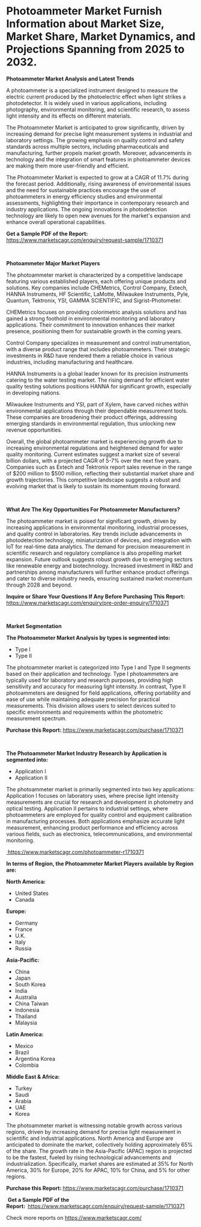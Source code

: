 <p><h1>Photoammeter Market Furnish Information about Market Size, Market Share, Market Dynamics, and Projections Spanning from 2025 to 2032.</h1></p><p><strong>Photoammeter Market Analysis and Latest Trends</strong></p>
<p><p>A photoammeter is a specialized instrument designed to measure the electric current produced by the photoelectric effect when light strikes a photodetector. It is widely used in various applications, including photography, environmental monitoring, and scientific research, to assess light intensity and its effects on different materials. </p><p>The Photoammeter Market is anticipated to grow significantly, driven by increasing demand for precise light measurement systems in industrial and laboratory settings. The growing emphasis on quality control and safety standards across multiple sectors, including pharmaceuticals and manufacturing, further propels market growth. Moreover, advancements in technology and the integration of smart features in photoammeter devices are making them more user-friendly and efficient.</p><p>The Photoammeter Market is expected to grow at a CAGR of 11.7% during the forecast period. Additionally, rising awareness of environmental issues and the need for sustainable practices encourage the use of photoammeters in energy efficiency studies and environmental assessments, highlighting their importance in contemporary research and industry applications. The ongoing innovations in photodetection technology are likely to open new avenues for the market's expansion and enhance overall operational capabilities.</p></p>
<p><strong>Get a Sample PDF of the Report:&nbsp;</strong> <a href="https://www.marketscagr.com/enquiry/request-sample/1710371?utm_campaign=3456&utm_medium=2&utm_source=Github&utm_content=ia&utm_term=27032025&utm_id=photoammeter">https://www.marketscagr.com/enquiry/request-sample/1710371</a></p>
<p>&nbsp;</p>
<p><strong>Photoammeter Major Market Players</strong></p>
<p><p>The photoammeter market is characterized by a competitive landscape featuring various established players, each offering unique products and solutions. Key companies include CHEMetrics, Control Company, Extech, HANNA Instruments, HF Scientific, LaMotte, Milwaukee Instruments, Pyle, Quantum, Tektronix, YSI, GAMMA SCIENTIFIC, and Sigrist-Photometer.</p><p>CHEMetrics focuses on providing colorimetric analysis solutions and has gained a strong foothold in environmental monitoring and laboratory applications. Their commitment to innovation enhances their market presence, positioning them for sustainable growth in the coming years.</p><p>Control Company specializes in measurement and control instrumentation, with a diverse product range that includes photoammeters. Their strategic investments in R&D have rendered them a reliable choice in various industries, including manufacturing and healthcare.</p><p>HANNA Instruments is a global leader known for its precision instruments catering to the water testing market. The rising demand for efficient water quality testing solutions positions HANNA for significant growth, especially in developing nations.</p><p>Milwaukee Instruments and YSI, part of Xylem, have carved niches within environmental applications through their dependable measurement tools. These companies are broadening their product offerings, addressing emerging standards in environmental regulation, thus unlocking new revenue opportunities.</p><p>Overall, the global photoammeter market is experiencing growth due to increasing environmental regulations and heightened demand for water quality monitoring. Current estimates suggest a market size of several billion dollars, with a projected CAGR of 5-7% over the next five years. Companies such as Extech and Tektronix report sales revenue in the range of $200 million to $500 million, reflecting their substantial market share and growth trajectories. This competitive landscape suggests a robust and evolving market that is likely to sustain its momentum moving forward.</p></p>
<p>&nbsp;</p>
<p><strong>What Are The Key Opportunities For Photoammeter Manufacturers?</strong></p>
<p><p>The photoammeter market is poised for significant growth, driven by increasing applications in environmental monitoring, industrial processes, and quality control in laboratories. Key trends include advancements in photodetection technology, miniaturization of devices, and integration with IoT for real-time data analytics. The demand for precision measurement in scientific research and regulatory compliance is also propelling market expansion. Future outlook suggests robust growth due to emerging sectors like renewable energy and biotechnology. Increased investment in R&D and partnerships among manufacturers will further enhance product offerings and cater to diverse industry needs, ensuring sustained market momentum through 2028 and beyond.</p></p>
<p><strong>Inquire or Share Your Questions If Any Before Purchasing This Report:</strong> <a href="https://www.marketscagr.com/enquiry/pre-order-enquiry/1710371?utm_campaign=3456&utm_medium=2&utm_source=Github&utm_content=ia&utm_term=27032025&utm_id=photoammeter">https://www.marketscagr.com/enquiry/pre-order-enquiry/1710371</a></p>
<p>&nbsp;</p>
<p><strong>Market Segmentation</strong></p>
<p><strong>The Photoammeter Market Analysis by types is segmented into:</strong></p>
<p><ul><li>Type I</li><li>Type II</li></ul></p>
<p><p>The photoammeter market is categorized into Type I and Type II segments based on their application and technology. Type I photoammeters are typically used for laboratory and research purposes, providing high sensitivity and accuracy for measuring light intensity. In contrast, Type II photoammeters are designed for field applications, offering portability and ease of use while maintaining adequate precision for practical measurements. This division allows users to select devices suited to specific environments and requirements within the photometric measurement spectrum.</p></p>
<p><strong>Purchase this Report:&nbsp;</strong><a href="https://www.marketscagr.com/purchase/1710371?utm_campaign=3456&utm_medium=2&utm_source=Github&utm_content=ia&utm_term=27032025&utm_id=photoammeter">https://www.marketscagr.com/purchase/1710371</a></p>
<p>&nbsp;</p>
<p><strong>The Photoammeter Market Industry Research by Application is segmented into:</strong></p>
<p><ul><li>Application I</li><li>Application II</li></ul></p>
<p><p>The photoammeter market is primarily segmented into two key applications: Application I focuses on laboratory uses, where precise light intensity measurements are crucial for research and development in photometry and optical testing. Application II pertains to industrial settings, where photoammeters are employed for quality control and equipment calibration in manufacturing processes. Both applications emphasize accurate light measurement, enhancing product performance and efficiency across various fields, such as electronics, telecommunications, and environmental monitoring.</p></p>
<p><a href="https://www.marketscagr.com/photoammeter-r1710371?utm_campaign=3456&utm_medium=2&utm_source=Github&utm_content=ia&utm_term=27032025&utm_id=photoammeter">&nbsp;https://www.marketscagr.com/photoammeter-r1710371</a></p>
<p><strong>In terms of Region, the Photoammeter Market Players available by Region are:</strong></p>
<p>
    <p> <strong> North America: </strong>
        <ul>
            <li>United States</li>
            <li>Canada</li>
        </ul>
        </p> 
    <p> <strong> Europe: </strong>
        <ul>
            <li>Germany</li>
            <li>France</li>
            <li>U.K.</li>
            <li>Italy</li>
            <li>Russia</li>
        </ul>
        </p> 
    <p> <strong> Asia-Pacific: </strong>
        <ul>
            <li>China</li>
            <li>Japan</li>
            <li>South Korea</li>
            <li>India</li>
            <li>Australia</li>
            <li>China Taiwan</li>
            <li>Indonesia</li>
            <li>Thailand</li>
            <li>Malaysia</li>
        </ul>
        </p> 
    <p> <strong> Latin America: </strong>
        <ul>
            <li>Mexico</li>
            <li>Brazil</li>
            <li>Argentina Korea</li>
            <li>Colombia</li>
        </ul>
        </p> 
    <p> <strong> Middle East & Africa: </strong>
        <ul>
            <li>Turkey</li>
            <li>Saudi</li>
            <li>Arabia</li>
            <li>UAE</li>
            <li>Korea</li>
        </ul>
    </p>
    </p>
<p><p>The photoammeter market is witnessing notable growth across various regions, driven by increasing demand for precise light measurement in scientific and industrial applications. North America and Europe are anticipated to dominate the market, collectively holding approximately 65% of the share. The growth rate in the Asia-Pacific (APAC) region is projected to be the fastest, fueled by rising technological advancements and industrialization. Specifically, market shares are estimated at 35% for North America, 30% for Europe, 20% for APAC, 10% for China, and 5% for other regions.</p></p>
<p><strong>Purchase this Report: </strong><a href="https://www.marketscagr.com/purchase/1710371?utm_campaign=3456&utm_medium=2&utm_source=Github&utm_content=ia&utm_term=27032025&utm_id=photoammeter">https://www.marketscagr.com/purchase/1710371</a></p>
<p>&nbsp;<strong>Get a Sample PDF of the Report:&nbsp;&nbsp;</strong><a href="https://www.marketscagr.com/enquiry/request-sample/1710371?utm_campaign=3456&utm_medium=2&utm_source=Github&utm_content=ia&utm_term=27032025&utm_id=photoammeter">https://www.marketscagr.com/enquiry/request-sample/1710371</a></p>
<p><strong></strong></p>
<p>Check more reports on <a href="https://www.marketscagr.com/?utm_campaign=3456&utm_medium=2&utm_source=Github&utm_content=ia&utm_term=27032025&utm_id=photoammeter">https://www.marketscagr.com/</a></p>